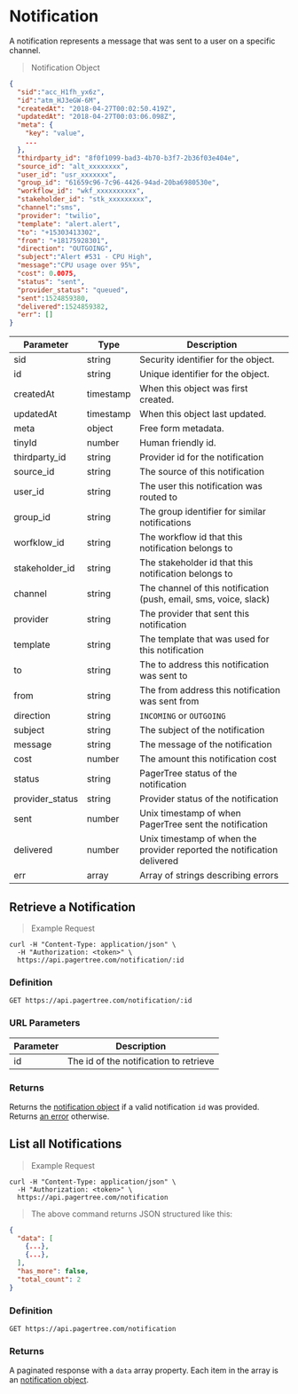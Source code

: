 # Notification

A notification represents a message that was sent to a user on a specific channel.

> Notification Object

```json
{
  "sid":"acc_H1fh_yx6z",
  "id":"atm_HJ3eGW-6M",
  "createdAt": "2018-04-27T00:02:50.419Z",
  "updatedAt": "2018-04-27T00:03:06.098Z",
  "meta": {
    "key": "value",
    ...
  },
  "thirdparty_id": "8f0f1099-bad3-4b70-b3f7-2b36f03e404e",
  "source_id": "alt_xxxxxxxx",
  "user_id": "usr_xxxxxxx",
  "group_id": "61659c96-7c96-4426-94ad-20ba6980530e",
  "workflow_id": "wkf_xxxxxxxxxx",
  "stakeholder_id": "stk_xxxxxxxxx",
  "channel":"sms",
  "provider": "twilio",
  "template": "alert.alert",
  "to": "+15303413302",
  "from": "+18175928301",
  "direction": "OUTGOING",
  "subject":"Alert #531 - CPU High",
  "message":"CPU usage over 95%",
  "cost": 0.0075,
  "status": "sent",
  "provider_status": "queued",
  "sent":1524859380,
  "delivered":1524859382,
  "err": []
}
```

Parameter | Type | Description
--------- | ---- | ------------
sid | string | Security identifier for the object.
id | string | Unique identifier for the object.
createdAt | timestamp | When this object was first created.
updatedAt | timestamp | When this object last updated.
meta | object | Free form metadata.
tinyId | number | Human friendly id.
thirdparty_id | string | Provider id for the notification
source_id | string | The source of this notification
user_id | string | The user this notification was routed to
group_id | string | The group identifier for similar notifications
worfklow_id | string | The workflow id that this notification belongs to
stakeholder_id | string | The stakeholder id that this notification belongs to
channel | string | The channel of this notification (push, email, sms, voice, slack)
provider | string | The provider that sent this notification
template | string | The template that was used for this notification
to | string | The to address this notification was sent to
from | string | The from address this notification was sent from
direction | string | `INCOMING` or `OUTGOING`
subject | string | The subject of the notification
message | string | The message of the notification
cost | number | The amount this notification cost
status | string | PagerTree status of the notification
provider_status | string | Provider status of the notification
sent | number | Unix timestamp of when PagerTree sent the notification
delivered | number | Unix timestamp of when the provider reported the notification delivered
err | array | Array of strings describing errors

## Retrieve a Notification

> Example Request

```shell
curl -H "Content-Type: application/json" \
  -H "Authorization: <token>" \
  https://api.pagertree.com/notification/:id
```

### Definition

`GET https://api.pagertree.com/notification/:id`

### URL Parameters

Parameter | Description
--------- | -----------
id | The id of the notification to retrieve

### Returns
Returns the [notification object](#notification) if a valid notification `id` was provided. Returns [an error](#errors) otherwise.

## List all Notifications

> Example Request

```shell
curl -H "Content-Type: application/json" \
  -H "Authorization: <token>" \
  https://api.pagertree.com/notification
```

> The above command returns JSON structured like this:

```json
{
  "data": [
    {...},
    {...},
  ],
  "has_more": false,
  "total_count": 2
}
```

### Definition

`GET https://api.pagertree.com/notification`

### Returns
A paginated response with a `data` array property. Each item in the array is an [notification object](#notification).
